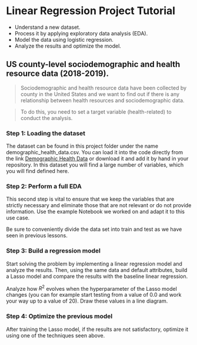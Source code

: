 # Linear Regression Project Tutorial

* Understand a new dataset.
* Process it by applying exploratory data analysis (EDA).
* Model the data using logistic regression.
* Analyze the results and optimize the model.

## US county-level sociodemographic and health resource data (2018-2019).
> Sociodemographic and health resource data have been collected by county in the United States and we want to find out if there is any relationship between health resources and sociodemographic data.

> To do this, you need to set a target variable (health-related) to conduct the analysis.

### Step 1: Loading the dataset
The dataset can be found in this project folder under the name demographic_health_data.csv. You can load it into the code directly from the link [Demographic Health Data](https://raw.githubusercontent.com/4GeeksAcademy/regularized-linear-regression-project-tutorial/main/demographic_health_data.csv) or download it and add it by hand in your repository. In this dataset you will find a large number of variables, which you will find defined here.

### Step 2: Perform a full EDA
This second step is vital to ensure that we keep the variables that are strictly necessary and eliminate those that are not relevant or do not provide information. Use the example Notebook we worked on and adapt it to this use case.

Be sure to conveniently divide the data set into train and test as we have seen in previous lessons.

### Step 3: Build a regression model
Start solving the problem by implementing a linear regression model and analyze the results. Then, using the same data and default attributes, build a Lasso model and compare the results with the baseline linear regression.

Analyze how $R^2$ evolves when the hyperparameter of the Lasso model changes (you can for example start testing from a value of 0.0 and work your way up to a value of 20). Draw these values in a line diagram.

### Step 4: Optimize the previous model
After training the Lasso model, if the results are not satisfactory, optimize it using one of the techniques seen above.
